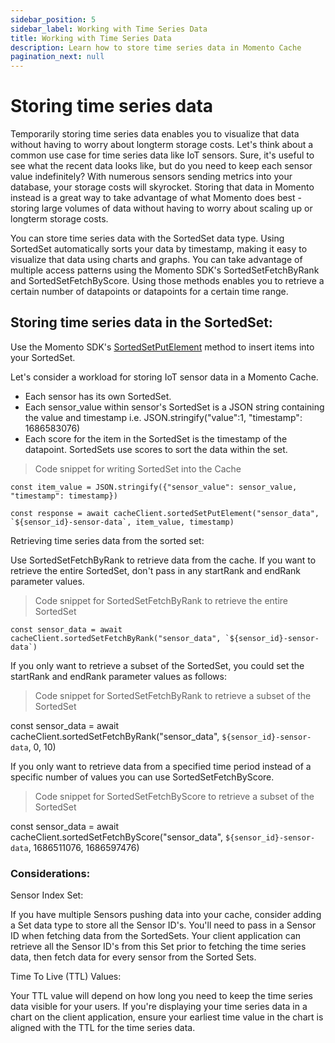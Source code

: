 ```yaml
---
sidebar_position: 5
sidebar_label: Working with Time Series Data
title: Working with Time Series Data
description: Learn how to store time series data in Momento Cache
pagination_next: null
---
```


# Storing time series data

Temporarily storing time series data enables you to visualize that data without having to worry about longterm storage costs. Let's think about a common use case for time series data like IoT sensors. Sure, it's useful to see what the recent data looks like, but do you need to keep each sensor value indefinitely? With numerous sensors sending metrics into your database, your storage costs will skyrocket. Storing that data in Momento instead is a great way to take advantage of what Momento does best - storing large volumes of data without having to worry about scaling up or longterm storage costs.

You can store time series data with the SortedSet data type. Using SortedSet automatically sorts your data by timestamp, making it easy to visualize that data using charts and graphs. You can take advantage of multiple access patterns using the Momento SDK's SortedSetFetchByRank and SortedSetFetchByScore. Using those methods enables you to retrieve a certain number of datapoints or datapoints for a certain time range.

## Storing time series data in the SortedSet:
Use the Momento SDK's [SortedSetPutElement](https://docs.momentohq.com/develop/api-reference/collections/sortedsets#sortedsetputelement) method to insert items into your SortedSet.

Let's consider a workload for storing IoT sensor data in a Momento Cache.

- Each sensor has its own SortedSet.
- Each sensor_value within sensor's SortedSet is a JSON string containing the value and timestamp
i.e. JSON.stringify("value":1, "timestamp": 1686583076)
- Each score for the item in the SortedSet is the timestamp of the datapoint. SortedSets use scores to sort the data within the set.

>Code snippet for writing SortedSet into the Cache

```
const item_value = JSON.stringify({"sensor_value": sensor_value, "timestamp": timestamp})

const response = await cacheClient.sortedSetPutElement("sensor_data", `${sensor_id}-sensor-data`, item_value, timestamp)
```

Retrieving time series data from the sorted set:

Use SortedSetFetchByRank to retrieve data from the cache. If you want to retrieve the entire SortedSet, don't pass in any startRank and endRank parameter values.

>Code snippet for SortedSetFetchByRank to retrieve the entire SortedSet

```
const sensor_data = await cacheClient.sortedSetFetchByRank("sensor_data", `${sensor_id}-sensor-data`)
```

If you only want to retrieve a subset of the SortedSet, you could set the startRank and endRank parameter values as follows:

>Code snippet for SortedSetFetchByRank to retrieve a subset of the SortedSet

const sensor_data = await cacheClient.sortedSetFetchByRank("sensor_data", `${sensor_id}-sensor-data`, 0, 10)

If you only want to retrieve data from a specified time period instead of a specific number of values you can use SortedSetFetchByScore. 

>Code snippet for SortedSetFetchByScore to retrieve a subset of the SortedSet

const sensor_data = await cacheClient.sortedSetFetchByScore("sensor_data", `${sensor_id}-sensor-data`, 1686511076, 1686597476)

### Considerations:

Sensor Index Set:

If you have multiple Sensors pushing data into your cache, consider adding a Set data type to store all the Sensor ID's. You'll need to pass in a Sensor ID when fetching data from the SortedSets. Your client application can retrieve all the Sensor ID's from this Set prior to fetching the time series data, then fetch data for every sensor from the Sorted Sets.

Time To Live (TTL) Values:

Your TTL value will depend on how long you need to keep the time series data visible for your users. If you're displaying your time series data in a chart on the client application, ensure your earliest time value in the chart is aligned with the TTL for the time series data.
